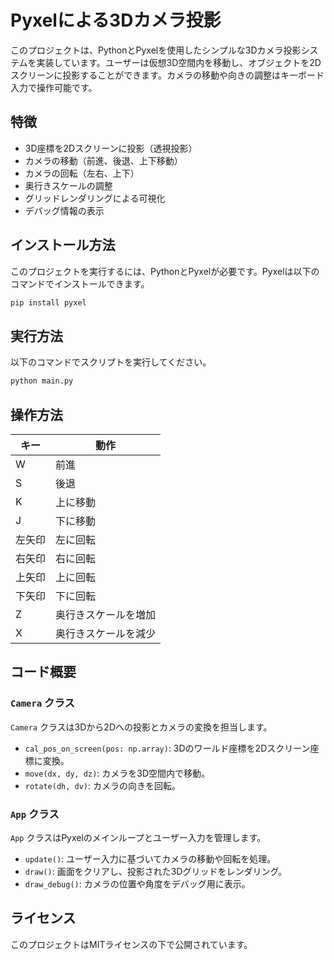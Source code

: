 # Pyxelによる3Dカメラ投影

このプロジェクトは、PythonとPyxelを使用したシンプルな3Dカメラ投影システムを実装しています。ユーザーは仮想3D空間内を移動し、オブジェクトを2Dスクリーンに投影することができます。カメラの移動や向きの調整はキーボード入力で操作可能です。

## 特徴

- 3D座標を2Dスクリーンに投影（透視投影）
- カメラの移動（前進、後退、上下移動）
- カメラの回転（左右、上下）
- 奥行きスケールの調整
- グリッドレンダリングによる可視化
- デバッグ情報の表示

## インストール方法

このプロジェクトを実行するには、PythonとPyxelが必要です。Pyxelは以下のコマンドでインストールできます。

```sh
pip install pyxel
```

## 実行方法

以下のコマンドでスクリプトを実行してください。

```sh
python main.py
```

## 操作方法

| キー       | 動作                                    |
|-----------|-----------------------------------------|
| W         | 前進                                    |
| S         | 後退                                    |
| K         | 上に移動                                |
| J         | 下に移動                                |
| 左矢印    | 左に回転                                |
| 右矢印    | 右に回転                                |
| 上矢印    | 上に回転                                |
| 下矢印    | 下に回転                                |
| Z         | 奥行きスケールを増加                    |
| X         | 奥行きスケールを減少                    |

## コード概要

### `Camera` クラス

`Camera` クラスは3Dから2Dへの投影とカメラの変換を担当します。

- `cal_pos_on_screen(pos: np.array)`: 3Dのワールド座標を2Dスクリーン座標に変換。
- `move(dx, dy, dz)`: カメラを3D空間内で移動。
- `rotate(dh, dv)`: カメラの向きを回転。

### `App` クラス

`App` クラスはPyxelのメインループとユーザー入力を管理します。

- `update()`: ユーザー入力に基づいてカメラの移動や回転を処理。
- `draw()`: 画面をクリアし、投影された3Dグリッドをレンダリング。
- `draw_debug()`: カメラの位置や角度をデバッグ用に表示。

## ライセンス

このプロジェクトはMITライセンスの下で公開されています。
